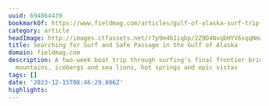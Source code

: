 ```yaml
---
uuid: 694864439
bookmarkOf: https://www.fieldmag.com/articles/gulf-of-alaska-surf-trip-35mm
category: article
headImage: http://images.ctfassets.net/r7p9m4b1iqbp/2Z9D4NvqbHYV6sqqNma2rs/542560db6e08b2e51d1941472cd63800/Nate-Stephenson-Surf-Alaska-Seaview.jpg?w=1000
title: Searching for Surf and Safe Passage in the Gulf of Alaska
domain: fieldmag.com
description: A two-week boat trip through surfing's final frontier brings snow-capped
  mountains, icebergs and sea lions, hot springs and epic vistas
tags: []
date: '2023-12-15T08:46:29.886Z'
highlights: 
---
```



